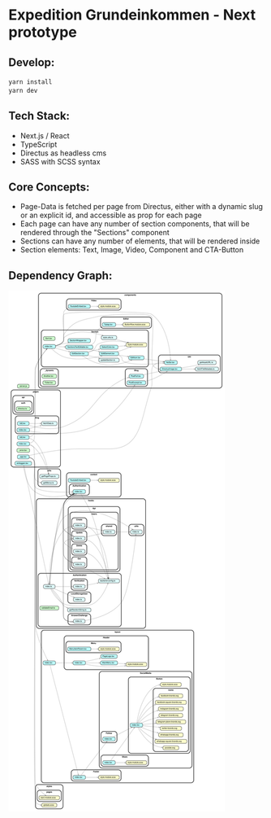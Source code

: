 # Expedition Grundeinkommen - Next prototype

## Develop:

```bash
yarn install
yarn dev
```

## Tech Stack:

- Next.js / React
- TypeScript
- Directus as headless cms
- SASS with SCSS syntax

## Core Concepts:

- Page-Data is fetched per page from Directus, either with a dynamic slug or an explicit id, and accessible as prop for each page
- Each page can have any number of section components, that will be rendered through the "Sections" component
- Sections can have any number of elements, that will be rendered inside
- Section elements: Text, Image, Video, Component and CTA-Button

## Dependency Graph:

![Dependencies](./dependencygraph.svg)
<!-- <img src="./dependencygraph.svg"> -->